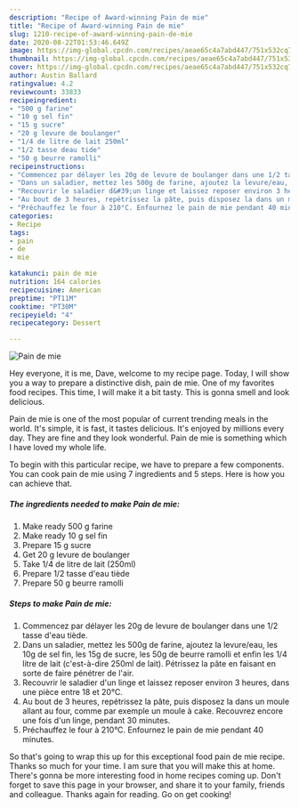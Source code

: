 ```yaml
---
description: "Recipe of Award-winning Pain de mie"
title: "Recipe of Award-winning Pain de mie"
slug: 1210-recipe-of-award-winning-pain-de-mie
date: 2020-08-22T01:53:46.649Z
image: https://img-global.cpcdn.com/recipes/aeae65c4a7abd447/751x532cq70/pain-de-mie-photo-principale-de-la-recette.jpg
thumbnail: https://img-global.cpcdn.com/recipes/aeae65c4a7abd447/751x532cq70/pain-de-mie-photo-principale-de-la-recette.jpg
cover: https://img-global.cpcdn.com/recipes/aeae65c4a7abd447/751x532cq70/pain-de-mie-photo-principale-de-la-recette.jpg
author: Austin Ballard
ratingvalue: 4.2
reviewcount: 33833
recipeingredient:
- "500 g farine"
- "10 g sel fin"
- "15 g sucre"
- "20 g levure de boulanger"
- "1/4 de litre de lait 250ml"
- "1/2 tasse deau tide"
- "50 g beurre ramolli"
recipeinstructions:
- "Commencez par délayer les 20g de levure de boulanger dans une 1/2 tasse d&#39;eau tiède."
- "Dans un saladier, mettez les 500g de farine, ajoutez la levure/eau, les 10g de sel fin, les 15g de sucre, les 50g de beurre ramolli et enfin les 1/4 litre de lait (c&#39;est-à-dire 250ml de lait). Pétrissez la pâte en faisant en sorte de faire pénétrer de l&#39;air."
- "Recouvrir le saladier d&#39;un linge et laissez reposer environ 3 heures, dans une pièce entre 18 et 20°C."
- "Au bout de 3 heures, repétrissez la pâte, puis disposez la dans un moule allant au four, comme par exemple un moule à cake. Recouvrez encore une fois d&#39;un linge, pendant 30 minutes."
- "Préchauffez le four à 210°C. Enfournez le pain de mie pendant 40 minutes."
categories:
- Recipe
tags:
- pain
- de
- mie

katakunci: pain de mie 
nutrition: 164 calories
recipecuisine: American
preptime: "PT11M"
cooktime: "PT30M"
recipeyield: "4"
recipecategory: Dessert

---
```



![Pain de mie](https://img-global.cpcdn.com/recipes/aeae65c4a7abd447/751x532cq70/pain-de-mie-photo-principale-de-la-recette.jpg)

Hey everyone, it is me, Dave, welcome to my recipe page. Today, I will show you a way to prepare a distinctive dish, pain de mie. One of my favorites food recipes. This time, I will make it a bit tasty. This is gonna smell and look delicious.



Pain de mie is one of the most popular of current trending meals in the world. It's simple, it is fast, it tastes delicious. It's enjoyed by millions every day. They are fine and they look wonderful. Pain de mie is something which I have loved my whole life.


To begin with this particular recipe, we have to prepare a few components. You can cook pain de mie using 7 ingredients and 5 steps. Here is how you can achieve that.

<!--inarticleads1-->

##### The ingredients needed to make Pain de mie:

1. Make ready 500 g farine
1. Make ready 10 g sel fin
1. Prepare 15 g sucre
1. Get 20 g levure de boulanger
1. Take 1/4 de litre de lait (250ml)
1. Prepare 1/2 tasse d&#39;eau tiède
1. Prepare 50 g beurre ramolli




<!--inarticleads2-->

##### Steps to make Pain de mie:

1. Commencez par délayer les 20g de levure de boulanger dans une 1/2 tasse d&#39;eau tiède.
1. Dans un saladier, mettez les 500g de farine, ajoutez la levure/eau, les 10g de sel fin, les 15g de sucre, les 50g de beurre ramolli et enfin les 1/4 litre de lait (c&#39;est-à-dire 250ml de lait). Pétrissez la pâte en faisant en sorte de faire pénétrer de l&#39;air.
1. Recouvrir le saladier d&#39;un linge et laissez reposer environ 3 heures, dans une pièce entre 18 et 20°C.
1. Au bout de 3 heures, repétrissez la pâte, puis disposez la dans un moule allant au four, comme par exemple un moule à cake. Recouvrez encore une fois d&#39;un linge, pendant 30 minutes.
1. Préchauffez le four à 210°C. Enfournez le pain de mie pendant 40 minutes.




So that's going to wrap this up for this exceptional food pain de mie recipe. Thanks so much for your time. I am sure that you will make this at home. There's gonna be more interesting food in home recipes coming up. Don't forget to save this page in your browser, and share it to your family, friends and colleague. Thanks again for reading. Go on get cooking!
